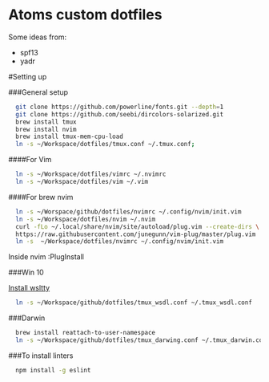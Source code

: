 Atoms custom dotfiles
========
Some ideas from:
* spf13
* yadr

#Setting up

###General setup
```bash
  git clone https://github.com/powerline/fonts.git --depth=1
  git clone https://github.com/seebi/dircolors-solarized.git
  brew install tmux
  brew install nvim
  brew install tmux-mem-cpu-load
  ln -s ~/Workspace/dotfiles/tmux.conf ~/.tmux.conf;
```
####For Vim
```bash
  ln -s ~/Workspace/dotfiles/vimrc ~/.nvimrc
  ln -s ~/Workspace/dotfiles/vim ~/.vim
```

####For brew nvim
```bash
  ln -s ~/Worspace/github/dotfiles/nvimrc ~/.config/nvim/init.vim  
  ln -s ~/Workspace/dotfiles/nvim ~/.nvim
  curl -fLo ~/.local/share/nvim/site/autoload/plug.vim --create-dirs \
  https://raw.githubusercontent.com/junegunn/vim-plug/master/plug.vim
  ln -s  ~/Workspace/dotfiles/nvimrc ~/.config/nvim/init.vim
```
Inside nvim :PlugInstall


###Win 10

[Install wsltty](https://github.com/mintty/wsltty)
```bash
  ln -s ~/Workspace/github/dotfiles/tmux_wsdl.conf ~/.tmux_wsdl.conf
```

###Darwin
```bash
  brew install reattach-to-user-namespace
  ln -s ~/Workspace/github/dotfiles/tmux_darwing.conf ~/.tmux_darwin.conf
```

###To install linters
```bash
  npm install -g eslint
```
